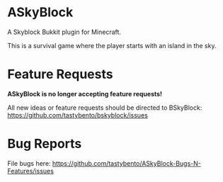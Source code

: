 ASkyBlock
==========

A Skyblock Bukkit plugin for Minecraft.

This is a survival game where the player starts with an island in the sky.

Feature Requests
================
**ASkyBlock is no longer accepting feature requests!**

All new ideas or feature requests should be directed to BSkyBlock: https://github.com/tastybento/bskyblock/issues

Bug Reports
===========
File bugs here: https://github.com/tastybento/ASkyBlock-Bugs-N-Features/issues

